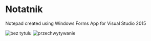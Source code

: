 # Notatnik
Notepad created using Windows Forms App for Visual Studio 2015 


![bez tytulu](https://user-images.githubusercontent.com/30668073/45957637-c6fb3c00-c015-11e8-8164-4cef51e963c3.png)
![przechwytywanie](https://user-images.githubusercontent.com/30668073/45957646-cc588680-c015-11e8-84c8-08f27643a8fa.PNG)

